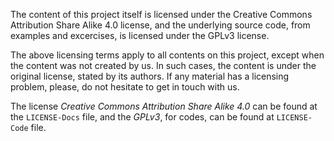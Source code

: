 The content of this project itself is licensed under the Creative
Commons Attribution Share Alike 4.0 license, and the underlying source
code, from examples and excercises, is licensed under the GPLv3 license.

The above licensing terms apply to all contents on this project, except
when the content was not created by us. In such cases, the content is
under the original license, stated by its authors. If any material has
a licensing problem, please, do not hesitate to get in touch with us.

The license *Creative Commons Attribution Share Alike 4.0* can be found
at the `LICENSE-Docs` file, and the *GPLv3*, for codes, can be found at
`LICENSE-Code` file.
